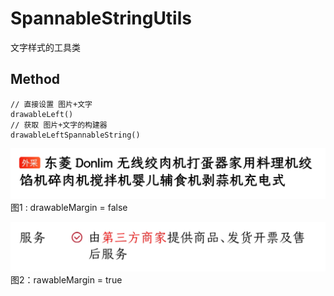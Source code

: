 # SpannableStringUtils

文字样式的工具类

## Method

```
// 直接设置 图片+文字
drawableLeft()
// 获取 图片+文字的构建器
drawableLeftSpannableString()
```

![](https://github.com/wong1988/AndroidKit/blob/main/image/01.png)
图1 : drawableMargin = false

![](https://github.com/wong1988/AndroidKit/blob/main/image/02.png)
图2：rawableMargin = true
